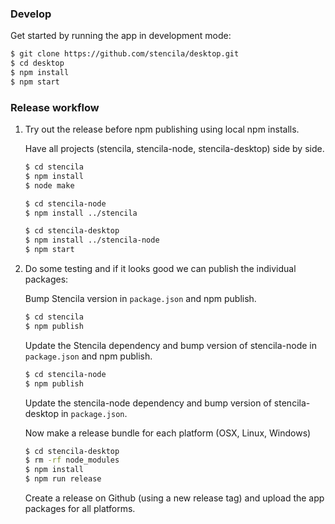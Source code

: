 ### Develop

Get started by running the app in development mode:

```bash
$ git clone https://github.com/stencila/desktop.git
$ cd desktop
$ npm install
$ npm start
```

### Release workflow

1. Try out the release before npm publishing using local npm installs.

    Have all projects (stencila, stencila-node, stencila-desktop) side by side.

    ```bash
    $ cd stencila
    $ npm install
    $ node make
    ```

    ```bash
    $ cd stencila-node
    $ npm install ../stencila
    ```

    ```bash
    $ cd stencila-desktop
    $ npm install ../stencila-node
    $ npm start
    ```

2. Do some testing and if it looks good we can publish the individual packages:

    Bump Stencila version in `package.json` and npm publish.

    ```bash
    $ cd stencila
    $ npm publish
    ```

    Update the Stencila dependency and bump version of stencila-node in `package.json` and npm publish.

    ```bash
    $ cd stencila-node
    $ npm publish
    ```

    Update the stencila-node dependency and bump version of stencila-desktop in `package.json`.

    Now make a release bundle for each platform (OSX, Linux, Windows)

    ```bash
    $ cd stencila-desktop
    $ rm -rf node_modules
    $ npm install
    $ npm run release
    ```

    Create a release on Github (using a new release tag) and upload the app packages for all platforms.

